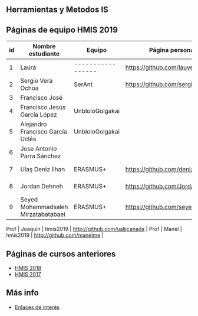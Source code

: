 ﻿## Herramientas y Metodos IS

## Páginas de equipo HMIS 2019

id | Nombre estudiante  | Equipo | Página personal | Repositorio de Web de equipo 
-- | ----------------- | ----------------- | ----------------- | -----------------
1 | Laura | ----------------- | https://github.com/lauvenders/ | -----------------
2  | Sergio Vera Ochoa |SerAnt |https://github.com/sergiov0101
3 | Francisco José     |         |                 | https://github.com/FranciscoMartLop
4  | Francisco Jesús García López | UnbloloGolgakai |   | https://github.com/Frangar1998/hmis-repo01
5  | Alejandro Francisco García Uclés | UnbloloGolgakai |  | https://github.com/AlejandroFrGU/hmis-repo01
6  | Jose Antonio Parra Sánchez | | |
7  |Ulaş Deniz İlhan |ERASMUS+|https://github.com/denizilhan|https://github.com/denizilhan/hmis-repo01
8  | Jordan Dehneh | ERASMUS+ | https://github.com/JordanDehneh | https://github.com/JordanDehneh/hmis-repo01 |
9  | Seyed Mohammadsaleh Mirzatabatabaei | ERASMUS+ |  https://github.com/seyedsaleh | https://github.com/seyedsaleh/hmis-repo01 |

Prof | Joaquin | hmis2019 | http://github.com/ualjjcanada  |
Prof | Manel | hmis2019 | http://github.com/manelme  |


## Páginas de cursos anteriores
* [HMIS 2018](index2018.md)
* [HMIS 2017](index2017.md)

## Más info
* [Enlaces de interés](enlaces.md)
